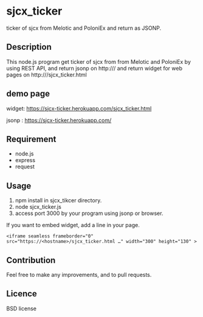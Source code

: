 sjcx_ticker
====

ticker of sjcx from Melotic and PoloniEx and return as JSONP.

## Description
This node.js program get ticker of sjcx from from Melotic and PoloniEx by using REST API,
and return jsonp on http://<hostname>/ and return widget for web pages on http://<hostname>/sjcx_ticker.html

## demo page
widget:  https://sjcx-ticker.herokuapp.com/sjcx_ticker.html

jsonp : https://sjcx-ticker.herokuapp.com/
  
  
## Requirement
* node.js
* express
* request

## Usage
1. npm install in sjcx_tikcer directory.
1. node sjcx_ticker.js
2. access port 3000 by your program using jsonp or browser.

If you want to embed widget, add a line in your page.
```
<iframe seamless frameborder="0" src="https://<hostname>/sjcx_ticker.html …" width="300" height="130" >
```

## Contribution
Feel free to make any improvements, and to pull requests. 

## Licence
BSD license

